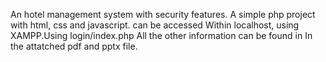 An hotel management system with security features. A simple php project with html, css and javascript. can be accessed Within localhost, using XAMPP.Using login/index.php
All the other information can be found in In the attatched pdf and pptx file.
